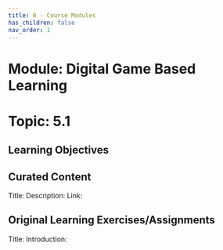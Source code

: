 ```yaml
---
title: 0 - Course Modules
has_children: false
nav_order: 1
---
```


# Module: Digital Game Based Learning
# Topic: 5.1 
## Learning Objectives


## Curated Content

Title:
Description:
Link:


## Original Learning Exercises/Assignments

Title:
Introduction:

